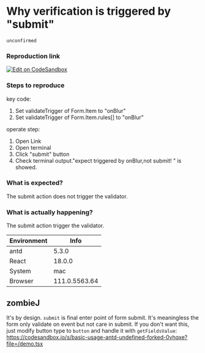 # Why verification is triggered by "submit"

`unconfirmed`

### Reproduction link

[![Edit on CodeSandbox](https://codesandbox.io/static/img/play-codesandbox.svg)](https://codesandbox.io/s/basic-usage-antd-undefined-forked-g2xh1i?file=/demo.tsx)

### Steps to reproduce

key code:

1. Set validateTrigger of Form.Item to "onBlur"
2. Set validateTrigger of Form.Item.rules[] to "onBlur"

operate step:

1. Open Link
2. Open terminal
3. Click "submit" button
4. Check terminal output."expect triggered by onBlur,not submit! " is showed.

### What is expected?

The submit action does not trigger the validator.

### What is actually happening?

The submit action trigger the validator.

| Environment | Info          |
| ----------- | ------------- |
| antd        | 5.3.0         |
| React       | 18.0.0        |
| System      | mac           |
| Browser     | 111.0.5563.64 |

<!-- generated by ant-design-issue-helper. DO NOT REMOVE -->

## zombieJ

It's by design. `submit` is final enter point of form submit. It's meaningless the form only validate on event but not care in submit. If you don't want this, just modify button type to `button` and handle it with `getFieldsValue`:
https://codesandbox.io/s/basic-usage-antd-undefined-forked-0vhqxe?file=/demo.tsx
